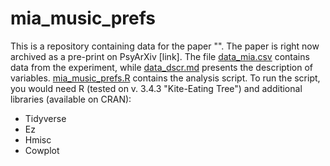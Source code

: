 # mia_music_prefs
This is a repository containing data for the paper "". The paper is right now archived as a pre-print on PsyArXiv [link]. The file [data_mia.csv](data_mia.csv) contains data from the experiment, while [data_dscr.md](data_dscr.md) presents the description of variables. [mia_music_prefs.R](mia_music_prefs.R) contains the analysis script. To run the script, you would need R (tested on v. 3.4.3 "Kite-Eating Tree") and additional libraries (available on CRAN):
  - Tidyverse
  - Ez
  - Hmisc
  - Cowplot
